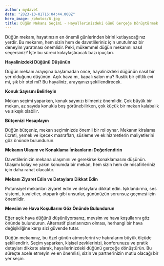 ```yaml
---
author: mydavet
date: "2023-13-01T16:04:44.000Z"
hero_image: /photos/6.jpg
title: Düğün Mekanı Seçimi - Hayallerinizdeki Günü Gerçeğe Dönüştürmek
---
```


Düğün mekanı, hayatınızın en önemli günlerinden birini kutlayacağınız yerdir. Bu mekanın, hem sizin hem de davetlileriniz için unutulmaz bir deneyim yaratması önemlidir. Peki, mükemmel düğün mekanını nasıl seçersiniz? İşte bu süreci kolaylaştıracak bazı ipuçları.

**Hayalinizdeki Düğünü Düşünün**

Düğün mekanı arayışına başlamadan önce, hayalinizdeki düğünün nasıl bir yer olduğunu düşünün. Açık hava mı, kapalı salon mu? Rustik bir çiftlik evi mi, şık bir otel mi? Bu hayaliniz, arayışınızı şekillendirecek.

**Konuk Sayısını Belirleyin**

Mekan seçimi yaparken, konuk sayınızı bilmeniz önemlidir. Çok büyük bir mekan, az sayıda konukla boş görünebilirken, çok küçük bir mekan kalabalık ve sıkışık olabilir.

**Bütçenizi Hesaplayın**

Düğün bütçeniz, mekan seçiminizde önemli bir rol oynar. Mekanın kiralama ücreti, yemek ve içecek masrafları, süsleme ve ek hizmetlerin maliyetlerini göz önünde bulundurun.

**Mekanın Ulaşım ve Konaklama İmkanlarını Değerlendirin**

Davetlilerinizin mekana ulaşımını ve gerekirse konaklamasını düşünün. Ulaşımı kolay ve yakın konumda bir mekan, hem sizin hem de misafirleriniz için daha rahat olacaktır.

**Mekanı Ziyaret Edin ve Detaylara Dikkat Edin**

Potansiyel mekanları ziyaret edin ve detaylara dikkat edin. Işıklandırma, ses sistemi, tuvaletler, otopark gibi unsurlar, gününüzün sorunsuz geçmesi için önemlidir.

**Mevsim ve Hava Koşullarını Göz Önünde Bulundurun**

Eğer açık hava düğünü düşünüyorsanız, mevsim ve hava koşullarını göz önünde bulundurun. Alternatif planlarınızın olması, herhangi bir hava değişikliğine karşı sizi güvende tutar.

Düğün mekanınız, bu özel günün atmosferini ve hatıralarını büyük ölçüde şekillendirir. Seçim yaparken, kişisel zevklerinizi, konforunuzu ve pratik detayları dikkate alarak, hayallerinizdeki düğünü gerçeğe dönüştürün. Bu süreçte acele etmeyin ve en önemlisi, sizin ve partnerinizin mutlu olacağı bir yer seçin.
